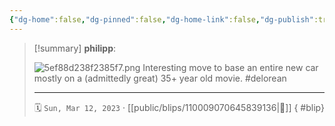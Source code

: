 ```yaml
---
{"dg-home":false,"dg-pinned":false,"dg-home-link":false,"dg-publish":true,"type":"blip","disabled rules":["yaml-title","yaml-title-alias","file-name-heading"],"title":"philipp on mastodon @ 2023-03-12","created-date":"2023-03-12T07:13:23","id":110009070645839140,"updated-date":"2025-05-02T08:50:43","dg-path":"blips/110009070645839136.md","permalink":"/blips/110009070645839136/","dgPassFrontmatter":true,"created":"2023-03-12T07:13:23","updated":"2025-05-02T08:50:43"}
---
```


> [!summary] **philipp**:
>
> ![5ef88d238f2385f7.png](/img/user/attachments/5ef88d238f2385f7.png)
> Interesting move to base an entire new car mostly on a (admittedly great) 35+ year old movie. #delorean
> - - -
>
> 🗓️ `Sun, Mar 12, 2023` · [[public/blips/110009070645839136\|🔗]]
{ #blip}

